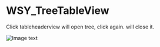 WSY_TreeTableView
=================

Click tableheaderview will open tree, click again. will close it. 

![Image text](http://raw.github.com/devSC/WSY_TreeTableView/master/IMG_4772.PNG)
